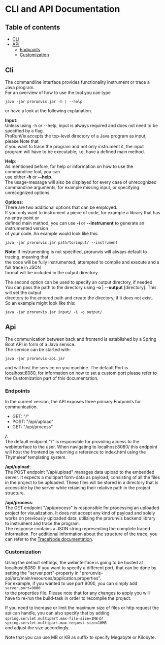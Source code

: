 # CLI and API Documentation

## Table of contents
- [CLI](#cli)
- [API](#api)
  - [Endpoints](#endpoints)
  - [Customization](#customization)


## Cli

The commandline interface provides functionality instrument or trace a Java program.  
For an overview of how to use the tool you can type  

`java -jar prorunvis.jar -h | --help`

or have a look at the following explanation.    

**Input**:  
Unless using -h or --help, input is always required and does not need to be specified
by a flag.  
ProRunVis accepts the top-level directory of a Java program as input, please Note that  
if you want to trace the program and not only instrument it, the input program will have 
to be executable, i.e. have a defined main method.

**Help**:  
As mentioned before, for help or information on how to use the commandline tool, you can  
use either **-h** or **--help**.  
The usage-message will also be displayed for every case of unrecognized commandline arguments, 
for example missing input, or specifying unrecognized options.  

**Options**:  
There are two additional options that can be employed.  
If you only want to instrument a piece of code, for example a library that has no entry point or  
defined main method, you can use **-i** or **--instrument** to generate an instrumented version  
of your code. An example would look like this:

`java -jar prorunvis.jar path/to/input/ --instrument`

**Note**: if instrumenting is not specified, prorunvis will always default to tracing, meaning that  
the code will be fully instrumented, attempted to compile and execute and a full trace in JSON  
format will be included in the output directory.  

The second option can be used to specify an output directory, if needed.  
You can pass the path to the directory using **-o** | **--output** [directory]. This will set the output  
directory to the entered path and create the directory, if it does not exist.  
So an example might look like this:  

`java -jar prorunvis.jar input/ -i -o output/`

## Api

The communication between back and frontend is established by a Spring Boot API in form of
a Java service.  
The service can be started with:  

`java -jar prorunvis-api.jar`  

and will host the service on you machine. The default Port is localhost:8080, for information
on how to set a custom port please refer to the Customization part of this documentation.

### Endpoints

In the current version, the API exposes three primary Endpoints for communication.
- GET: "/"
- POST: "/api/upload"
- GET: "/api/process"

**/**:  
The default endpoint "/" is responsible for providing access to the webinterface to the user. When navigating to
localhost:8080/ this endpoint will host the frontend by returning a reference to index.html
using the Thymeleaf templating system.  

**/api/upload**:  
The POST endpoint "/api/upload" manages data upload to the embedded server. It expects a multipart form-data as
payload, consisting of all the files in the project to be uploaded. These files will be stored in a directory 
that is accessible by the server while retaining their relative path in the project structure.  

**/api/process**:  
The GET endpoint "/api/process" is responsible for processing an uploaded project for visualization.
It does not accept any kind of payload and solely works on previously uploaded data, utilizing the prorunvis
backend library to instrument and trace the program.  
The response contains a JSON string representing the complete traced information. For additional information
about the structure of the trace, you can refer to the [TraceNode documentation](TraceNodes.md).

### Customization

Using the default settings, the webinterface is going to be hosted at localhost:8080. If you want to specify a
different port, that can be done by setting the "server.port"-property in "prorunvis-api/src/main/resources/application.properties".  
For example, if you wanted to use port 9000, you can simply add  
`server.port=9000`  
to the properties file. Please note that for any changes to apply you will have to re-run the build-task in order to 
recompile the project.  

If you need to increase or limit the maximum size of files or http request the api can handle, you can also specify that by adding  
`spring.servlet.multipart.max-file-size=1MB` or  
`spring.servlet.multipart.max-request-size=10MB`  
and adjust the size accordingly.  

Note that you can use MB or KB as suffix to specify Megabyte or Kilobyte.